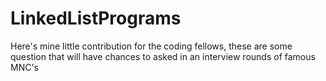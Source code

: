 # LinkedListPrograms
Here's mine little contribution for the coding fellows,
these are some question that will have chances to asked
in an interview rounds of famous MNC's
